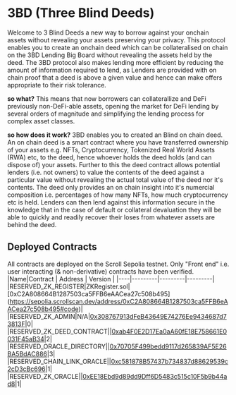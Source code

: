 # 3BD (Three Blind Deeds)
Welcome to 3 Blind Deeds a new way to borrow against your onchain assets without revealing your assets preserving your privacy.
This protocol enables you to create an onchain deed which can be collateralised on chain on the 3BD Lending Big Board without revealing the
assets held by the deed. The 3BD protocol also makes lending more efficient by reducing the amount of information required to lend, as Lenders 
are provided with on chain proof that a deed is above a given value and hence can make offers appropriate to their risk tolerance. 

**so what?**
This means that now borrowers can collaterallize and DeFi previously non-DeFi-able assets, opening the market for DeFi lending by several orders of magnitude and simplifying the lending process for complex asset classes. 

**so how does it work?** 
3BD enables you to created an Blind on chain deed. An on chain deed is a smart contract where you have transferred ownership of your assets e.g. 
NFTs, Cryptocurrency, Tokenized Real World Assets (RWA) etc, to the deed, hence whoever holds the deed holds (and can dispose of) your assets. 
Further to this the deed contract allows potential lenders (i.e. not owners) to value the contents of the deed against a particular value 
without revealing the actual total value of the deed nor it's contents. The deed only provides an on chain insight into it's numercial 
composition i.e. percentages of how many NFTs, how much cryptocurrency etc is held. Lenders can then lend against this information secure in the 
knowledge that in the case of default or collateral devaluation they will be able to quickly and readily recover their loses  from whatever 
assets are behind the deed.


## Deployed Contracts
All contracts are deployed on the Scroll Sepolia testnet. Only "Front end" i.e. user interacting (& non-derivative) contracts have been verified. 
|Name|Contract | Address | Version |
|----|---------|---------|---------|
|RESERVED_ZK_REGISTER|ZKRegister.sol| [0xC2A808664B1287503ca5FFB6eAACea27c508b495] (https://sepolia.scrollscan.dev/address/0xC2A808664B1287503ca5FFB6eAACea27c508b495#code)|
|RESERVED_ZK_ADMIN|N/A|[0x308767913dFeB43649E74276Ee9434687d73813F](https://sepolia.scrollscan.dev/address/0x308767913dFeB43649E74276Ee9434687d73813F)|0|
|RESERVED_ZK_DEED_CONTRACT||[0xab4F0E2D17Ea0aA60fE18E758661E0031F45aB34](https://sepolia.scrollscan.dev/address/0xab4F0E2D17Ea0aA60fE18E758661E0031F45aB34)|2|
|RESERVED_ORACLE_DIRECTORY||[0x70705F499bedd9117d265839AF5E26BA5BdAC886](https://sepolia.scrollscan.dev/address/0x70705F499bedd9117d265839AF5E26BA5BdAC886)|3|
|RESERVED_CHAIN_LINK_ORACLE||[0xc581878B57437b734837d88629539c2cD3cBc696](https://sepolia.scrollscan.dev/address/0xc581878B57437b734837d88629539c2cD3cBc696)|1|
|RESERVED_ZK_ORACLE||[0xEE18Ebd9d89dd9Dff6D5483c515c10F5b9b44ad8](https://sepolia.scrollscan.dev/address/0xEE18Ebd9d89dd9Dff6D5483c515c10F5b9b44ad8)|1|
